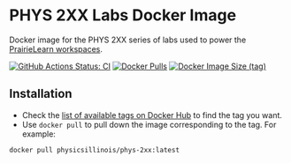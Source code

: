 # PHYS 2XX Labs Docker Image

Docker image for the PHYS 2XX series of labs used to power the [PrairieLearn workspaces](https://prairielearn.readthedocs.io/en/latest/workspaces/).

[![GitHub Actions Status: CI](https://github.com/PHYS-214-Quantum-Physics/PHYS-2XX-image/workflows/CI/badge.svg?branch=master)](https://github.com/PHYS-214-Quantum-Physics/PHYS-2XX-image/actions?query=workflow%3ACI+branch%3Amaster)
[![Docker Pulls](https://img.shields.io/docker/pulls/physicsillinois/phys-2xx)](https://hub.docker.com/r/physicsillinois/phys-2xx)
[![Docker Image Size (tag)](https://img.shields.io/docker/image-size/physicsillinois/phys-2xx/latest)](https://hub.docker.com/r/physicsillinois/phys-2xx/tags?name=latest)

## Installation

- Check the [list of available tags on Docker Hub](https://hub.docker.com/r/physicsillinois/phys-2xx/tags?page=1) to find the tag you want.
- Use `docker pull` to pull down the image corresponding to the tag. For example:

```
docker pull physicsillinois/phys-2xx:latest
```
